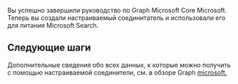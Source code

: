 <!-- markdownlint-disable MD002 MD025 MD041 -->

Вы успешно завершили руководство по Graph Microsoft Core Microsoft. Теперь вы создали настраиваемый соединитатель и использовали его для питания Microsoft Search.

## <a name="next-steps"></a>Следующие шаги
Дополнительные сведения обо всех данных, к которые можно получить с помощью настраиваемой соединители, см. в обзоре Graph [microsoft.](connecting-external-content-connectors-overview.md)